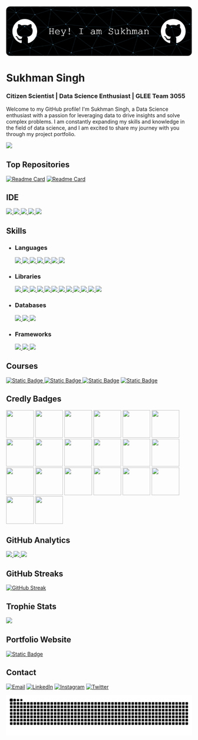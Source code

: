 ![](https://github.com/SUKHMAN-SINGH-1612/SUKHMAN-SINGH-1612/blob/main/github-header-image.png)
# Sukhman Singh
### Citizen Scientist | Data Science Enthusiast | GLEE Team 3055

Welcome to my GitHub profile! I'm Sukhman Singh, a Data Science enthusiast with a passion for leveraging data to drive insights and solve complex problems. I am constantly expanding my skills and knowledge in the field of data science, and I am excited to share my journey with you through my project portfolio.

[![](https://github-profile-summary-cards.vercel.app/api/cards/profile-details?username=SUKHMAN-SINGH-1612&theme=dark)](https://github.com/SUKHMAN-SINGH-1612)

## Top Repositories
[![Readme Card](https://github-readme-stats.vercel.app/api/pin/?username=SUKHMAN-SINGH-1612&theme=dark&hide_border=true&repo=Data-Science-Projects)](https://github.com/SUKHMAN-SINGH-1612/Data-Science-Projects) [![Readme Card](https://github-readme-stats.vercel.app/api/pin/?username=SUKHMAN-SINGH-1612&theme=dark&hide_border=true&repo=IBM-AI-Engineering)](https://github.com/SUKHMAN-SINGH-1612/IBM-AI-Engineering)

## IDE
[![](https://img.shields.io/badge/Python-FFD43B?style=for-the-badge&logo=python&logoColor=blue) ![](https://img.shields.io/badge/Arduino_IDE-00979D?style=for-the-badge&logo=arduino&logoColor=white) ![](	https://img.shields.io/badge/Colab-F9AB00?style=for-the-badge&logo=googlecolab&color=525252) ![](https://img.shields.io/badge/PyCharm-000000.svg?&style=for-the-badge&logo=PyCharm&logoColor=white) ![](https://img.shields.io/badge/VSCode-0078D4?style=for-the-badge&logo=visual%20studio%20code&logoColor=white)](https://github.com/SUKHMAN-SINGH-1612)

## Skills
- ### Languages
  [![](https://img.shields.io/badge/C-00599C?style=for-the-badge&logo=c&logoColor=white) ![](https://img.shields.io/badge/C%23-239120?style=for-the-badge&logo=csharp&logoColor=white) ![](https://img.shields.io/badge/CSS3-1572B6?style=for-the-badge&logo=css3&logoColor=white) ![](https://img.shields.io/badge/HTML5-E34F26?style=for-the-badge&logo=html5&logoColor=white) ![](https://img.shields.io/badge/JavaScript-323330?style=for-the-badge&logo=javascript&logoColor=F7DF1E) ![](https://img.shields.io/badge/Python-FFD43B?style=for-the-badge&logo=python&logoColor=blue) ![](https://img.shields.io/badge/Markdown-000000?style=for-the-badge&logo=markdown&logoColor=white)](https://github.com/SUKHMAN-SINGH-1612) 
- ### Libraries
  [![](https://img.shields.io/badge/Jupyter-F37626.svg?&style=for-the-badge&logo=Jupyter&logoColor=whit) ![](https://img.shields.io/badge/Folium-77B829?style=for-the-badge&logo=folium&logoColor=white) ![](https://img.shields.io/badge/Keras-D00000?style=for-the-badge&logo=Keras&logoColor=white) ![](https://img.shields.io/badge/Numpy-777BB4?style=for-the-badge&logo=numpy&logoColor=white) ![](	https://img.shields.io/badge/Pandas-2C2D72?style=for-the-badge&logo=pandas&logoColor=white) ![](https://img.shields.io/badge/Plotly-239120?style=for-the-badge&logo=plotly&logoColor=white) ![](https://img.shields.io/badge/scikit_learn-F7931E?style=for-the-badge&logo=scikit-learn&logoColor=white) ![](https://img.shields.io/badge/SciPy-654FF0?style=for-the-badge&logo=SciPy&logoColor=white) ![](https://img.shields.io/badge/Streamlit-FF4B4B?style=for-the-badge&logo=Streamlit&logoColor=white) ![](https://img.shields.io/badge/TensorFlow-FF6F00?style=for-the-badge&logo=TensorFlow&logoColor=white) ![](https://img.shields.io/badge/Node%20js-339933?style=for-the-badge&logo=nodedotjs&logoColor=white) ![](https://img.shields.io/badge/OpenCV-27338e?style=for-the-badge&logo=OpenCV&logoColor=white)](https://github.com/SUKHMAN-SINGH-1612)
- ### Databases
  [![](https://img.shields.io/badge/Microsoft%20SQL%20Server-CC2927?style=for-the-badge&logo=microsoft%20sql%20server&logoColor=white) ![](https://img.shields.io/badge/MySQL-005C84?style=for-the-badge&logo=mysql&logoColor=white) ![](https://img.shields.io/badge/Oracle-F80000?style=for-the-badge&logo=Oracle&logoColor=white)](https://github.com/SUKHMAN-SINGH-1612)
- ### Frameworks
    [![](https://img.shields.io/badge/Astro-0C1222?style=for-the-badge&logo=astro&logoColor=FDFDF) ![](https://img.shields.io/badge/Express%20js-000000?style=for-the-badge&logo=express&logoColor=white) ![](https://img.shields.io/badge/GitHub%20Pages-222222?style=for-the-badge&logo=GitHub%20Pages&logoColor=white)](https://github.com/SUKHMAN-SINGH-1612)

## Courses
[![Static Badge](https://img.shields.io/badge/IBM%20AI%20Engineering-Specialization-%20?style=flat&logo=coursera&color=blue)
](https://coursera.org/share/3f2294afb3c97b33d346dfc112ba7942)[![Static Badge](https://img.shields.io/badge/Data%20Science-Specialization-%20?style=flat&logo=coursera&color=blue)
](https://www.coursera.org/account/accomplishments/specialization/certificate/4YYSZ8JRV4GN) [![Static Badge](https://img.shields.io/badge/Applied%20Data%20Science-Specialization-%20?style=flat&logo=coursera&color=blue&link=https%3A%2F%2Fwww.coursera.org%2Faccount%2Faccomplishments%2Fspecialization%2Fcertificate%2F7BVVEK72RG7K)](https://www.coursera.org/account/accomplishments/specialization/certificate/7BVVEK72RG7K) [![Static Badge](https://img.shields.io/badge/Introduction%20to%20Data%20Science-Specialization-%20?style=flat&logo=coursera&color=blue)](https://www.coursera.org/account/accomplishments/specialization/certificate/W6B3E8FDJ9TR)

## Credly Badges
[<img src='https://images.credly.com/size/680x680/images/b47e9b58-7f54-4981-b156-5e7d354c8215/Professional_Certificate_-_Data_Science.png' width="75" height="75"/>](https://www.credly.com/badges/884aeebe-7928-4d88-a7f9-d7af21135def/public_url)
[<img src='https://images.credly.com/size/680x680/images/5d33407f-063c-41e1-ab97-79603bd33095/Professional_Certificate_-_AI_Engineering.png' width="75" height="75"/>](https://www.credly.com/badges/e9c6686d-5c04-4e7a-831b-85bf661d9749/public_url)
[<img src='https://images.credly.com/size/220x220/images/ac4daa48-1924-4dc5-80cf-ede5a08bac51/Data_Science_Foundations_Specialization.png' width="75" height="75"/>](https://www.credly.com/badges/0c33bdfd-44e1-424a-a0a3-3b031df87ce4/public_url)
[<img src='https://images.credly.com/size/220x220/images/fa32e912-a95a-478b-926f-3b98b586e55c/Adv_Data_Science_Specialization.png' width="75" height="75"/>](https://www.credly.com/badges/0aecd805-4c06-4d70-8eae-27b101ae4132/public_url)
[<img src='https://images.credly.com/images/a182504c-d74d-4d7c-8059-7401184fadf7/AI_Engineering_Deep_Learning_Capstone.png' width="75" height="75"/>](https://www.credly.com/badges/fb17d06f-f862-41a9-bd4c-34475e8f7431/public_url)
[<img src='https://images.credly.com/size/220x220/images/169512d3-cef6-43e3-bec8-e6af2723a076/image.png' width="75" height="75"/>](https://www.credly.com/badges/a097b3ec-e782-40de-99bd-64a6c0a67978/public_url)
[<img src='https://images.credly.com/size/680x680/images/4e2d2e18-e3ea-408d-b815-819bc58b1143/IBM_AI_-Deep_Learning_with_Tensorflow.png' width="75" height="75"/>](https://www.credly.com/badges/9086355f-8392-436a-95c0-d498fc49cd33/public_url)
[<img src='https://images.credly.com/size/680x680/images/6be9e507-9096-4e18-aef8-e60893ed36c6/IBM_AI_-Deep_Neural_Networks_with_PyTorch.png' width="75" height="75"/>](https://www.credly.com/badges/9086355f-8392-436a-95c0-d498fc49cd33/public_url)
[<img src='https://images.credly.com/size/220x220/images/5e544cd5-d368-4f16-8348-5abfd71bd049/IBM_AI_-Deep_Learning_Essentials_with_Keras.png' width="75" height="75"/>](https://www.credly.com/badges/00b4ab8f-a71f-417d-a6f1-e3dc3beb4428/public_url)
[<img src='https://images.credly.com/size/220x220/images/5ae9bf9e-da6e-4cec-82eb-d2b4cfea9751/Machine_Learning_with_Python.png' width="75" height="75"/>](https://www.credly.com/badges/e8050e02-a8ec-45a8-8c27-522b86d82a42/public_url)
[<img src='https://images.credly.com/size/220x220/images/76326afb-199d-4250-a74f-01bc86dda118/Cognitive_Class_-_Data_Visual_w_Python.png' width="75" height="75"/>](https://www.credly.com/badges/bb6bea3b-a5fd-4bab-8a99-ecaa762a9411/public_url)
[<img src='https://images.credly.com/size/220x220/images/fa39f4f0-174a-4886-b821-6a37d42b8b3a/Cognitive_Class_-_Data_Analysis_w_Python.png' width="75" height="75"/>](https://www.credly.com/badges/f44280ae-71e6-4edc-b8f0-9243404d279d/public_url)
[<img src='https://images.credly.com/size/220x220/images/594e0ab7-c864-4d9a-9987-3a903ec3f06a/Cognitive_Class_-_DB_and_SQL_for_Data_Sci.png' width="75" height="75"/>](https://www.credly.com/badges/2d10bb29-8eb9-4ec0-ae1e-f44ea218d99b/public_url)
[<img src='https://images.credly.com/size/220x220/images/7d06faf8-c754-4ecd-8ab1-2115826b03c6/Python_Project_for_Data_Science.png' width="75" height="75"/>](https://www.credly.com/badges/6eb60ad9-8914-4e55-87f0-be0f1a957cc9/public_url)
[<img src='https://images.credly.com/size/220x220/images/1447954e-9923-4703-a647-eac80e5f0682/image.png' width="75" height="75"/>](https://www.credly.com/badges/cc62d0bb-bbc1-4b12-9633-1793c2076b07/public_url)
[<img src='https://images.credly.com/size/220x220/images/0571ab1d-f43b-43d9-9c68-8ebd0ebd61b7/Python_for_Data_Sci_and_AI_Foundational.png' width="75" height="75"/>](https://www.credly.com/badges/057fcea8-67b9-4e2c-8236-89ae9b340ab5/public_url)
[<img src='https://images.credly.com/size/220x220/images/46defa53-a922-47bd-94ea-b43488f5cd8a/Data_Science_Methodology_Foundational.png' width="75" height="75"/>](https://www.credly.com/badges/28f3b79b-20a0-491d-adc3-c4d68da058c2/public_url)
[<img src='https://images.credly.com/size/220x220/images/5fc2d535-e716-46c4-881a-f4822b8da0e5/Cognitive_Class_-_What_is_Data_Science.png' width="75" height="75"/>](https://www.credly.com/badges/88a3962b-1be3-448d-b3d7-bb20c7dec8ab/public_url)
[<img src='https://images.credly.com/size/220x220/images/130907f0-5b9f-47f3-ba63-073508050096/Computer_Vision_and_and_Image_Processing_Essentials.png' width="75" height="75"/>](https://www.credly.com/badges/75429559-b02b-4ad0-b3aa-ff013cd51748/public_url)
[<img src='https://images.credly.com/size/220x220/images/7d59a314-d9bd-4ed9-80dd-9f3af94d77d1/Data_Analytics_Essentials.png' width="75" height="75"/>](https://www.credly.com/badges/a5553ae6-452c-4c6a-a2f1-d2987b67ff63/public_url)


## GitHub Analytics
[<img height="180em" src="https://github-readme-stats-eight-theta.vercel.app/api?username=SUKHMAN-SINGH-1612&show_icons=true&theme=dark&hide_border=true&include_all_commits=true&count_private=true"/> <img height="180em" src="https://github-readme-stats.vercel.app/api/top-langs/?username=SUKHMAN-SINGH-1612&layout=compact&theme=dark&hide_border=true"/> ![](http://github-profile-summary-cards.vercel.app/api/cards/productive-time?username=SUKHMAN-SINGH-1612&show_icons=true&theme=dark&utcOffset=8)](https://github.com/SUKHMAN-SINGH-1612)
## GitHub Streaks
[![GitHub Streak](https://github-readme-streak-stats.herokuapp.com?user=SUKHMAN-SINGH-1612&theme=dark&hide_border=true)](https://git.io/streak-stats)

## Trophie Stats
![](https://github-profile-trophy.vercel.app/?username=SUKHMAN-SINGH-1612&theme=onedark)

## Portfolio Website
[![Static Badge](https://img.shields.io/badge/Website-%20?style=for-the-badge&label=Portfolio&labelColor=dark&color=blue)](https://www.sukhmansingh.tech)

## Contact
[![Email](https://img.shields.io/badge/Gmail-D14836?style=for-the-badge&logo=gmail&logoColor=white)](mailto:sukhmansinghbhogal@gmail.com) [![LinkedIn](https://img.shields.io/badge/LinkedIn-0077B5?style=for-the-badge&logo=linkedin&logoColor=white)](https://www.linkedin.com/in/sukhmansingh1612) [![Instagram](https://img.shields.io/badge/Instagram-E4405F?style=for-the-badge&logo=instagram&logoColor=white)](https://www.instagram.com/sukhmansingh_1612/) [![Twitter](https://img.shields.io/badge/Twitter-1DA1F2?style=for-the-badge&logo=twitter&logoColor=white)](https://twitter.com/SUKHMANSINGH_)

![Snake animation](https://github.com/SUKHMAN-SINGH-1612/SUKHMAN-SINGH-1612/blob/main/assets/github-contribution-grid-snake.svg)
<!---
SUKHMAN-SINGH-1612/SUKHMAN-SINGH-1612 is a ✨ special ✨ repository because its `README.md` (this file) appears on your GitHub profile.
You can click the Preview link to take a look at your changes.
--->
